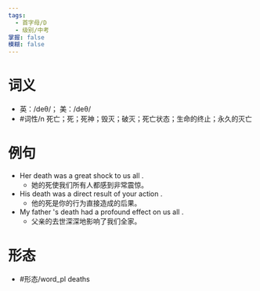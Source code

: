```yaml
---
tags:
  - 首字母/D
  - 级别/中考
掌握: false
模糊: false
---
```

# 词义
- 英：/deθ/； 美：/deθ/
- #词性/n  死亡；死；死神；毁灭；破灭；死亡状态；生命的终止；永久的灭亡
# 例句
- Her death was a great shock to us all .
	- 她的死使我们所有人都感到非常震惊。
- His death was a direct result of your action .
	- 他的死是你的行为直接造成的后果。
- My father 's death had a profound effect on us all .
	- 父亲的去世深深地影响了我们全家。
# 形态
- #形态/word_pl deaths
